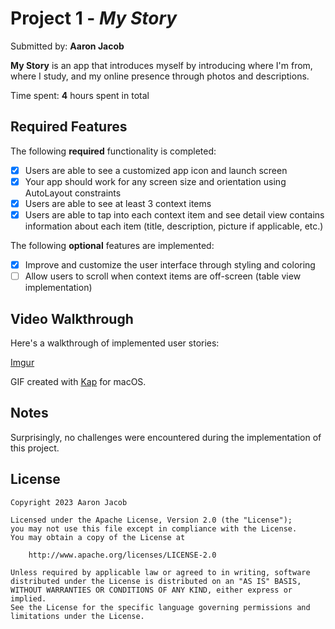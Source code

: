 # Project 1 - *My Story*

Submitted by: **Aaron Jacob**

**My Story** is an app that introduces myself by introducing where I'm from, where I study, and my online presence through photos and descriptions.

Time spent: **4** hours spent in total

## Required Features

The following **required** functionality is completed:

- [x] Users are able to see a customized app icon and launch screen
- [x] Your app should work for any screen size and orientation using AutoLayout constraints
- [x] Users are able to see at least 3 context items
- [x] Users are able to tap into each context item and see detail view contains information about each item (title, description, picture if applicable, etc.)
 
The following **optional** features are implemented:

- [x] Improve and customize the user interface through styling and coloring
- [ ] Allow users to scroll when context items are off-screen (table view implementation)

## Video Walkthrough

Here's a walkthrough of implemented user stories:

[Imgur](https://imgur.com/gaX1CJp)

GIF created with [Kap](https://getkap.co/) for macOS.

## Notes

Surprisingly, no challenges were encountered during the implementation of this project.

## License

    Copyright 2023 Aaron Jacob

    Licensed under the Apache License, Version 2.0 (the "License");
    you may not use this file except in compliance with the License.
    You may obtain a copy of the License at

        http://www.apache.org/licenses/LICENSE-2.0

    Unless required by applicable law or agreed to in writing, software
    distributed under the License is distributed on an "AS IS" BASIS,
    WITHOUT WARRANTIES OR CONDITIONS OF ANY KIND, either express or implied.
    See the License for the specific language governing permissions and
    limitations under the License.
